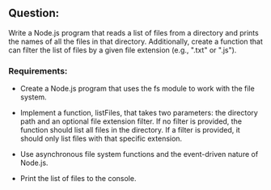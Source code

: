 ## Question:

Write a Node.js program that reads a list of files from a directory and prints the names of all the files in that directory. Additionally, create a function that can filter the list of files by a given file extension (e.g., ".txt" or ".js").

### Requirements:

- Create a Node.js program that uses the fs module to work with the file system.

- Implement a function, listFiles, that takes two parameters: the directory path and an optional file extension filter. If no filter is provided, the function should list all files in the directory. If a filter is provided, it should only list files with that specific extension.

- Use asynchronous file system functions and the event-driven nature of Node.js.

- Print the list of files to the console.
